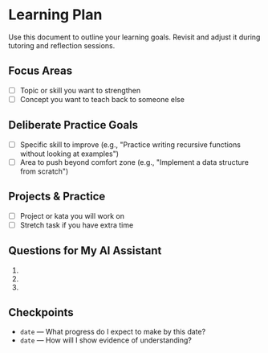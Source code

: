 # Learning Plan

Use this document to outline your learning goals. Revisit and adjust it during tutoring and reflection sessions.

## Focus Areas
- [ ] Topic or skill you want to strengthen
- [ ] Concept you want to teach back to someone else

## Deliberate Practice Goals
- [ ] Specific skill to improve (e.g., "Practice writing recursive functions without looking at examples")
- [ ] Area to push beyond comfort zone (e.g., "Implement a data structure from scratch")

## Projects & Practice
- [ ] Project or kata you will work on
- [ ] Stretch task if you have extra time

## Questions for My AI Assistant
1. 
2. 
3. 

## Checkpoints
- `date` — What progress do I expect to make by this date?
- `date` — How will I show evidence of understanding?
